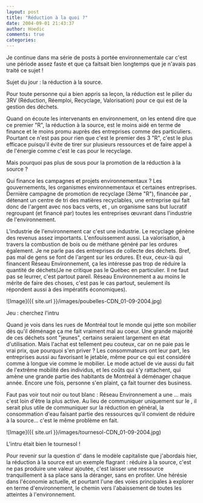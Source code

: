 ```yaml
---
layout: post
title: "Réduction à la quoi ?"
date: 2004-09-01 21:43:37
author: Hoedic
comments: true
categories: 
---
```



Je continue dans ma série de posts à portée environnementale car c'est une période assez faste et que ça faitsait bien longtemps que je n'avais pas traité ce sujet !

Sujet du jour : la réduction à la source.

Pour toute personne qui a bien appris sa leçon, la réduction est le pilier du 3RV (Réduction, Réemploi, Recyclage, Valorisation) pour ce qui est de la gestion des déchets.

Quand on écoute les intervenants en environnement, on les entend dire que ce premier "R", la réduction à la source, est le moins aidé en terme de finance et le moins promu auprès des entreprises comme des particuliers. Pourtant ce n'est pas pour rien que c'est le premier des 3 "R", c'est le plus efficace puisqu'il évite de tirer sur plusieurs ressources et de faire appel à de l'énergie comme c'est le cas pour le recyclage.

Mais pourquoi pas plus de sous pour la promotion de la réduction à la source ?

Qui finance les campagnes et projets environnementaux ? Les gouvernements, les organismes environnementaux et certaines entreprises. Dernière campagne de promotion de recyclage (3ème "R"), financée par , détenant un centre de tri des matières recyclables, une entreprise qui fait donc de l'argent avec nos bacs verts, et , un organisme sans but lucratif regroupant (et financé par) toutes les entreprises œuvrant dans l'industrie de l'environnement.

L'industrie de l'environnement car c'est une industrie. Le recyclage génène des revenus assez importants. L'enfouissement aussi. La valorisation, à travers la combustion de bois ou de méthane généré par les ordures également. Je ne parle pas des entreprises de collecte des déchets. Bref, pas mal de gens se font de l'argent sur les ordures. Et eux, ceux-là qui financent Réseau Environnement, ça les intéresse pas trop de réduire la quantité de déchets(Je ne critique pas le Québec en particulier. Il ne faut pas se leurrer, c'est partout pareil. Réseau Environnement a au moins le mérite de faire des choses, c'est pas le cas partout, seulement ils répondent aussi à des impératifs économiques).

![Image]({{ site.url }}/images/poubelles-CDN_01-09-2004.jpg)
<div class="photoattrib">Jeu : cherchez l'intru</div>



Quand je vois dans les rues de Montréal tout le monde qui jette son mobilier dès qu'il déménage ça me fait vraiment mal au coeur. Une grande majorité de ces déchets sont "jeunes", certains seraient largement en état d'utilisation. Mais l'achat est tellement peu couteux, car on ne paie pas le vrai prix, que pourquoi s'en priver ? Les consommateurs ont leur part, les entreprises aussi au favorisant le jetable, même pour ce qui est considéré comme à longue vie comme le mobilier. Le mode actuel de vie aussi du fait de l'extrême mobilité des individus, et les coûts qui s'y rattachent, qui amène une grande partie des habitants de Montréal à déménager chaque année. Encore une fois, personne s'en plaint, ça fait tourner des business.

Faut pas voir tout noir ou tout blanc : Réseau Environnement a une ... mais c'est loin d'être la plus active. Au lieu de communiquer uniquement sur le , il serait plus utile de communiquer sur la réduction en général, la consommation d'eau faisant partie des ressources qu'il convient de réduire à la source... c'est le même problème en fait.

![Image]({{ site.url }}/images/tournesol-CDN_01-09-2004.jpg)
<div class="photoattrib">L'intru était bien le tournesol !</div>



Pour revenir sur la question d' dans le modèle capitaliste que j'abordais hier, la réduction à la source est un exemple flagrant : réduire à la source, c'est ne pas produire une valeur ajoutée, c'est laisser une ressource tranquillement à sa place sans la déranger, sans en profiter. Une hérésie dans l'économie actuelle, et pourtant l'une des voies principales à explorer en terme d'environnement, le chemin vers l'abaissement de toutes les atteintes à l'environnement.